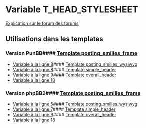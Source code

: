 # Variable T_HEAD_STYLESHEET
[Explication sur le forum des forums](http://forum.forumactif.com/t294113-listing-des-variables#T_HEAD_STYLESHEET)
## Utilisations dans les templates
### Version PunBB#### [Template posting_smilies_frame](punbb/posting_smilies_frame.md)
* [Variable à la ligne 8](../punbb/posting_smilies_frame.tpl#L8)#### [Template posting_smilies_wysiwyg](punbb/posting_smilies_wysiwyg.md)
* [Variable à la ligne 8](../punbb/posting_smilies_wysiwyg.tpl#L8)#### [Template simple_header](punbb/simple_header.md)
* [Variable à la ligne 9](../punbb/simple_header.tpl#L9)#### [Template overall_header](punbb/overall_header.md)
* [Variable à la ligne 18](../punbb/overall_header.tpl#L18)
### Version phpBB2#### [Template posting_smilies_frame](subsilver/posting_smilies_frame.md)
* [Variable à la ligne 5](../subsilver/posting_smilies_frame.tpl#L5)#### [Template posting_smilies_wysiwyg](subsilver/posting_smilies_wysiwyg.md)
* [Variable à la ligne 7](../subsilver/posting_smilies_wysiwyg.tpl#L7)#### [Template simple_header](subsilver/simple_header.md)
* [Variable à la ligne 9](../subsilver/simple_header.tpl#L9)#### [Template overall_header](subsilver/overall_header.md)
* [Variable à la ligne 18](../subsilver/overall_header.tpl#L18)